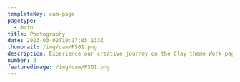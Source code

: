 ```yaml
---
templateKey: cam-page
pagetype:
  - main
title: Photography
date: 2023-03-02T10:17:05.133Z
thumbnail: /img/cam/PS01.png
description: Experience our creative journey on the Clay theme Work page. Explore our portfolio and witness the artistry behind our projects.
number: 2
featuredimage: /img/cam/PS01.png
---
```



